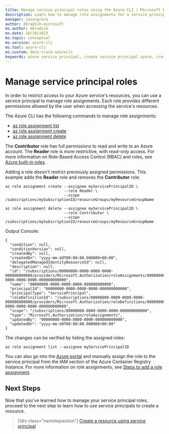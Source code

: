 ```yaml
---
title: Manage service principal roles using the Azure CLI | Microsoft Docs
description: Learn how to manage role assignments for a service principal using Azure CLI.
manager: jasongroce
author: dbradish-microsoft
ms.author: dbradish
ms.date: 10/10/2023
ms.topic: conceptual
ms.service: azure-cli
ms.tool: azure-cli
ms.custom: devx-track-azurecli
keywords: azure service principal, create service principal azure, create service principal azure cli
---
```


# Manage service principal roles

In order to restrict access to your Azure service's resources, you can use a service principal to manage role assignments. Each role provides different permissions allowed by the user when accessing the service's resources.

The Azure CLI has the following commands to manage role assignments:

* [az role assignment list](/cli/azure/role/assignment#az-role-assignment-list)
* [az role assignment create](/cli/azure/role/assignment#az-role-assignment-create)
* [az role assignment delete](/cli/azure/role/assignment#az-role-assignment-delete)

The **Contributor** role has full permissions to read and write to an Azure account. The **Reader** role is more restrictive, with read-only access. For more information on Role-Based Access Control (RBAC) and roles, see [Azure built-in roles](/azure/role-based-access-control/built-in-roles).

Adding a role _doesn't_ restrict previously assigned permissions. This example adds the **Reader** role and removes the **Contributor** role:

```azurecli-interactive
az role assignment create --assignee myServicePrincipalID \
                          --role Reader \
                          --scope /subscriptions/mySubscriptionID/resourceGroups/myResourceGroupName

az role assignment delete --assignee myServicePrincipalID \
                          --role Contributor \
                          --scope /subscriptions/mySubscriptionID/resourceGroups/myResourceGroupName
```

Output Console:

```
{
  "condition": null,
  "conditionVersion": null,
  "createdBy": null,
  "createdOn": "yyyy-mm-ddT00:00:00.000000+00:00",
  "delegatedManagedIdentityResourceId": null,
  "description": null,
  "id": "/subscriptions/00000000-0000-0000-0000-000000000000/providers/Microsoft.Authorization/roleAssignments/00000000-0000-0000-0000-000000000000",
  "name": "00000000-0000-0000-0000-000000000000",
  "principalId": "00000000-0000-0000-0000-000000000000",
  "principalType": "ServicePrincipal",
  "roleDefinitionId": "/subscriptions/00000000-0000-0000-0000-000000000000/providers/Microsoft.Authorization/roleDefinitions/00000000-0000-0000-0000-000000000000",
  "scope": "/subscriptions/00000000-0000-0000-0000-000000000000",
  "type": "Microsoft.Authorization/roleAssignments",
  "updatedBy": "00000000-0000-0000-0000-000000000000",
  "updatedOn": "yyyy-mm-ddT00:00:00.000000+00:00"
}
```

The changes can be verified by listing the assigned roles:

```azurecli-interactive
az role assignment list --assignee myServicePrincipalID
```

You can also go into the [Azure portal](https://ms.portal.azure.com/) and manually assign the role to the service principal from the IAM section of the Azure Container Registry Instance.  For more information on role assignments, see [Steps to add a role assignment](/azure/role-based-access-control/role-assignments-steps).

## Next Steps

Now that you've learned how to manage your service principal roles, proceed to the next step to learn how to use service principals to create a resource.

> [!div class="nextstepaction"]
> [Create a resource using service principal](./azure-cli-sp-tutorial-6.md)
